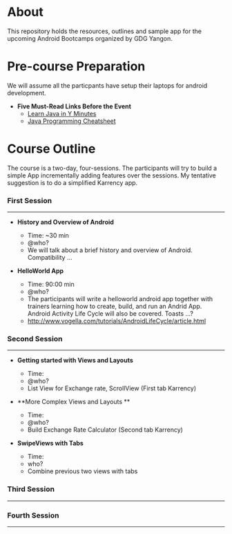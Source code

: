 About
==================

This repository holds the resources, outlines and sample app for the upcoming Android Bootcamps organized by GDG Yangon.


Pre-course Preparation
==================

We will assume all the particpants have setup their laptops for android development.

* **Five Must-Read Links Before the Event**
  + [Learn Java in Y Minutes](http://learnxinyminutes.com/docs/java/)
  + [Java Programming Cheatsheet](http://introcs.cs.princeton.edu/java/11cheatsheet/)


Course Outline
==================

The course is a two-day, four-sessions. The participants will try to build a simple App incrementally adding features over the sessions. My tentative suggestion is to do a simplified Karrency app.

### First Session ###
* * *
* **History and Overview of Android**
  + Time: ~30 min
  + @who?
  + We will talk about a brief history and overview of Android. Compatibility ...

* **HelloWorld App**
  + Time: 90:00 min
  + @who?
  + The participants will write a helloworld android app together with trainers learning how to create, build, and run an Andrid App. Android Activity Life Cycle will also be covered. Toasts ...?
  + http://www.vogella.com/tutorials/AndroidLifeCycle/article.html
  
### Second Session ###
* * *

* **Getting started with Views and Layouts**
  + Time: 
  + @who?
  + List View for Exchange rate, ScrollView (First tab Karrency)
  
* **More Complex Views and Layouts **
  + Time: 
  + @who?
  + Build Exchange Rate Calculator (Second tab Karrency)

  
* **SwipeViews with Tabs**
  + Time:
  + who?
  + Combine previous two views with tabs

### Third Session ###
* * *

### Fourth Session ###
* * *
